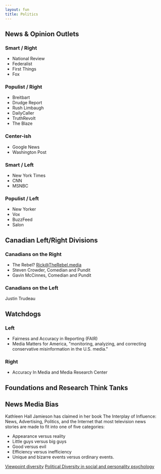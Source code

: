 ```yaml
---
layout: fun
title: Politics
---
```



## News & Opinion Outlets

### Smart / Right

* National Review
* Federalist
* First Things
* Fox

### Populist / Right ##

* Breitbart
* Drudge Report
* Rush Limbaugh
* DailyCaller
* TruthRevolt
* The Blaze

### Center-ish ##

* Google News
* Washington Post

### Smart / Left ###

* New York Times
* CNN 
* MSNBC


### Populist / Left ###

* New Yorker
* Vox
* BuzzFeed
* Salon


## Canadian Left/Right Divisions

### Canadians on the Right

* The Rebel? Rick@TheRebel.media
* Steven Crowder, Comedian and Pundit
* Gavin McCinnes, Comedian and Pundit

### Canadians on the Left

Justin Trudeau



## Watchdogs

### Left

* Fairness and Accuracy in Reporting (FAIR)
* Media Matters for America, "monitoring, analyzing, and correcting conservative misinformation in the U.S. media."

### Right

* Accuracy In Media and Media Research Center 

## Foundations and Research Think Tanks ##



## News Media Bias

Kathleen Hall Jamieson has claimed in her book The Interplay of Influence: News, Advertising, Politics, and the Internet that most television news stories are made to fit into one of five categories:

- Appearance versus reality
- Little guys versus big guys
- Good versus evil
- Efficiency versus inefficiency
- Unique and bizarre events versus ordinary events.


[Viewpoint diversity](https://pcl.stanford.edu/research/2015/iyengar-ajps-group-polarization.pdf)
[Political Diversity in social and personality psychology](http://yoelinbar.net/papers/political_diversity.pdf)